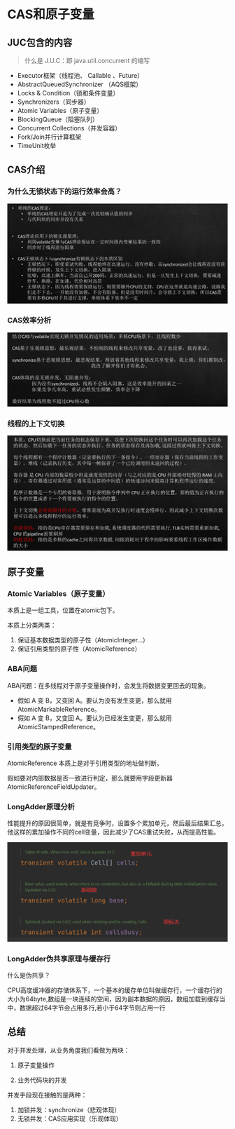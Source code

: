 # CAS和原子变量

## JUC包含的内容

> 什么是 J.U.C：即 java.util.concurrent 的缩写

- Executor框架（线程池、 Callable 、Future）
- AbstractQueuedSynchronizer （AQS框架）
- Locks & Condition（锁和条件变量）
- Synchronizers（同步器）
- Atomic Variables（原子变量）
- BlockingQueue（阻塞队列）
- Concurrent Collections（并发容器）
- Fork/Join并行计算框架
- TimeUnit枚举

## CAS介绍

### 为什么无锁状态下的运行效率会高？

![image-20220315155954385](013_JUC之CAS和原子变量.assets/image-20220315155954385.png)

### CAS效率分析

![image-20220315160235870](013_JUC之CAS和原子变量.assets/image-20220315160235870.png)

### 线程的上下文切换

![image-20220315160429607](013_JUC之CAS和原子变量.assets/image-20220315160429607.png)

## 原子变量

### Atomic Variables（原子变量）

本质上是一组工具，位置在atomic包下。

本质上分类两类：

1. 保证基本数据类型的原子性（AtomicInteger...）
2. 保证引用类型的原子性（AtomicReference）

### ABA问题

ABA问题：在多线程对于原子变量操作时，会发生将数据变更回去的现象。

- 假如 A 变 B，又变回 A。要认为没有发生变更，那么就用 AtomicMarkableReference。
- 假如 A 变 B，又变回 A。要认为已经发生变更，那么就用 AtomicStampedReference。

### 引用类型的原子变量

AtomicReference 本质上是对于引用类型的地址做判断。

假如要对内部数据是否一致进行判定，那么就要用字段更新器   AtomicReferenceFieldUpdater。

### LongAdder原理分析

性能提升的原因很简单，就是有竞争时，设置多个累加单元，然后最后结果汇总，他这样的累加操作不同的cell变量，因此减少了CAS重试失败，从而提高性能。

<img src="013_JUC之CAS和原子变量.assets/image-20220315161801639.png" alt="image-20220315161801639" style="zoom:67%;" />

### LongAdder伪共享原理与缓存行

什么是伪共享？

​	CPU高度缓冲器的存储体系下，一个基本的缓存单位叫做缓存行，一个缓存行的大小为64byte,
​	数组是一块连续的空间，因为副本数据的原因，数组加载到缓存当中，数据超过64字节会占用多行,若小于64字节则占用一行

## 总结

对于并发处理，从业务角度我们看做为两块：

1. 原子变量操作

2. 业务代码块的并发


并发手段现在接触的是两种：

1. 加锁并发：synchronize（悲观体现）
2. 无锁并发：CAS应用实现（乐观体现）